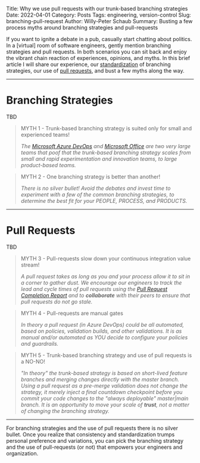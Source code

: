 Title: Why we use pull requests with our trunk-based branching strategies
Date: 2022-04-01
Category: Posts 
Tags: engineering, version-control
Slug: branching-pull-request
Author: Willy-Peter Schaub
Summary: Busting a few process myths around branching strategies and pull-requests

If you want to ignite a debate in a pub, casually start chatting about politics. In a [virtual] room of software engineers, gently mention branching strategies and pull requests. In both scenarios you can sit back and enjoy the vibrant chain reaction of experiences, opinions, and myths. In this brief article I will share our experience, our [standardization](/consistency-standardization.html) of branching strategies, our use of [pull requests](/pull-requests-friend.html), and bust a few myths along the way.

---

# Branching Strategies

TBD

> MYTH 1 - Trunk-based branching strategy is suited only for small and experienced teams!
>
> _The [Microsoft Azure DevOps](https://medius.studios.ms/Embed/Video/THR2017?sid=THR2017) and [Microsoft Office](https://devblogs.microsoft.com/devops/improving-azure-devops-cherry-picking/) are two very large teams that poof that the trunk-based branching strategy scales from small and rapid experimentation and innovation teams, to large product-based teams._

> MYTH 2 - One branching strategy is better than another!
>
> _There is no silver bullet! Avoid the debates and invest time to experiment with a few of the common branching strategies, to determine the best fit for your PEOPLE, PROCESS, and PRODUCTS._ 

---

# Pull Requests

TBD

> MYTH 3 - Pull-requests slow down your continuous integration value stream!
>
> _A pull request takes as long as you and your process allow it to sit in a corner to gather dust. We encourage our engineers to track the lead and cycle times of pull requests using the [Pull Request Completion Report](https://marketplace.visualstudio.com/items?itemName=OneLuckiDev.prApprovalReport&targetId=dc216ba3-25e9-46a8-823a-fb77a81f2a9f) and to **collaborate** with their peers to ensure that pull requests do not go stale._

> MYTH 4 - Pull-requests are manual gates
>
> _In theory a pull request (in Azure DevOps) could be all automated, based on policies, validation builds, and other validations. It is as manual and/or automated as YOU decide to configure your policies and guardrails._

> MYTH 5 - Trunk-based branching strategy and use of pull requests is a NO-NO!
>
> _"In theory" the trunk-based strategy is based on short-lived feature branches and merging changes directly with the master branch. Using a pull request as a pre-merge validation does not change the strategy, it merely inject a final countdown checkpoint before you commit your code changes to the "always deployable" master|main branch. It is an opportunity to move your scale of **trust**, not a matter of changing the branching strategy._

---

For branching strategies and the use of pull requests there is no silver bullet. Once you realize that consistency and standardization trumps personal preference and variations, you can pick the branching strategy and the use of pull-requests (or not) that empowers your engineers and organization. 

